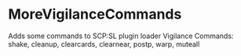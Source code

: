# MoreVigilanceCommands
 Adds some commands to SCP:SL plugin loader Vigilance
Commands: shake, cleanup, clearcards, clearnear, postp, warp, muteall